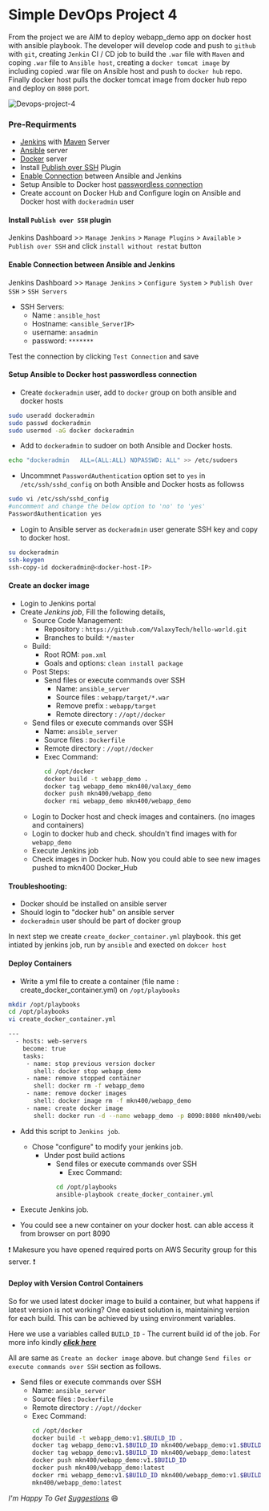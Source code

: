 # Simple DevOps Project 4

  From the project we are AIM to deploy webapp_demo app on docker host with ansible playbook. The developer will develop code and push to `github` with `git`, creating `Jenkin` CI / CD job to build the `.war` file with `Maven` and coping `.war` file to `Ansible host`, creating a `docker tomcat image` by including copied .war file on Ansible host and push to `docker hub` repo. Finally docker host pulls the docker tomcat image from docker hub repo and deploy on `8080` port.

![Devops-project-4](./img/devops-4.png)

### Pre-Requirments

- [Jenkins](../../Jenkins/Jenkins_installation.md) with [Maven](../../Maven/Maven_installation.md) Server
- [Ansible](../../Ansible/Ansible_installation/) server
- [Docker](../../Docker/installation/) server
- Install [Publish over SSH](#publish_over_ssh) Plugin
- [Enable Connection](#connect_ansible_jenkins) between Ansible and Jenkins
- Setup Ansible to Docker host [passwordless connection](#connect_ansible_docker)
- Create account on Docker Hub and Configure login on Ansible and Docker host with `dockeradmin` user

<a name="publish_over_ssh"></a>
#### Install `Publish over SSH` plugin

Jenkins Dashboard >> `Manage Jenkins` > `Manage Plugins` > `Available` > `Publish over SSH` and click `install without restat` button

<a name="connect_ansible_jenkins"></a>
#### Enable Connection between Ansible and Jenkins

Jenkins Dashboard >> `Manage Jenkins` > `Configure System` > `Publish Over SSH` > `SSH Servers`

- SSH Servers:
  - Name : `ansible_host`
  - Hostname: `<ansible_ServerIP>`
  - username: `ansadmin`
  - password: `*******`

Test the connection by clicking `Test Connection` and save

<a name="connect_ansible_docker"></a>
#### Setup Ansible to Docker host passwordless connection

- Create `dockeradmin` user, add to `docker` group on both ansible and docker hosts
~~~sh
sudo useradd dockeradmin
sudo passwd dockeradmin
sudo usermod -aG docker dockeradmin
~~~
- Add to `dockeradmin` to sudoer on both Ansible and Docker hosts.
~~~sh
echo "dockeradmin	ALL=(ALL:ALL) NOPASSWD: ALL" >> /etc/sudoers
~~~
- Uncommnet `PasswordAuthentication` option set to `yes` in `/etc/ssh/sshd_config` on both Ansible and Docker hosts as followss
~~~sh
sudo vi /etc/ssh/sshd_config
#uncomment and change the below option to 'no' to 'yes'
PasswordAuthentication yes
~~~
- Login to Ansible server as `dockeradmin` user generate SSH key and copy to docker host.
~~~sh
su dockeradmin
ssh-keygen
ssh-copy-id dockeradmin@<docker-host-IP>
~~~

#### Create an docker image

- Login to Jenkins portal
- Create _Jenkins job_, Fill the following details,
  - Source Code Management:
    - Repository : `https://github.com/ValaxyTech/hello-world.git`
    - Branches to build: `*/master`
  - Build:
    - Root ROM: `pom.xml`
    - Goals and options: `clean install package`
  - Post Steps:
    - Send files or execute commands over SSH
      - Name: `ansible_server`
      - Source files : `webapp/target/*.war`
      - Remove prefix : `webapp/target`
      - Remote directory : `//opt//docker`
  - Send files or execute commands over SSH
    - Name: `ansible_server`
    - Source files : `Dockerfile`
    - Remote directory : `//opt//docker`
    - Exec Command:
      ~~~sh
      cd /opt/docker
      docker build -t webapp_demo .
      docker tag webapp_demo mkn400/valaxy_demo
      docker push mkn400/webapp_demo
      docker rmi webapp_demo mkn400/webapp_demo
      ~~~
  - Login to Docker host and check images and containers. (no images and containers)
  - Login to docker hub and check. shouldn't find images with for `webapp_demo`
  - Execute Jenkins job
  - Check images in Docker hub. Now you could able to see new images pushed to mkn400 Docker_Hub

#### Troubleshooting:
- Docker should be installed on ansible server
- Should login to "docker hub" on ansible server
- `dockeradmin` user should be part of docker group

In next step we create `create_docker_container.yml` playbook. this get intiated by jenkins job, run by `ansible` and exected on `dokcer host`

#### Deploy Containers

- Write a yml file to create a container (file name : create_docker_container.yml) on `/opt/playbooks`

~~~sh
mkdir /opt/playbooks
cd /opt/playbooks
vi create_docker_container.yml

---
  - hosts: web-servers
    become: true
    tasks:
     - name: stop previous version docker
       shell: docker stop webapp_demo
     - name: remove stopped container
       shell: docker rm -f webapp_demo	  
     - name: remove docker images
       shell: docker image rm -f mkn400/webapp_demo
     - name: create docker image
       shell: docker run -d --name webapp_demo -p 8090:8080 mkn400/webapp_demo
~~~

- Add this script to `Jenkins job`.
  - Chose "configure" to modify your jenkins job.
    - Under post build actions
      - Send files or execute commands over SSH
        - Exec Command:
        ~~~sh
        cd /opt/playbooks
        ansible-playbook create_docker_container.yml
        ~~~
- Execute Jenkins job.

- You could see a new container on your docker host. can able access it from browser on port 8090

:exclamation: Makesure you have opened required ports on AWS Security group for this server. :exclamation:

#### Deploy with Version Control Containers

So for we used latest docker image to build a container, but what happens if latest version is not working?
One easiest solution is, maintaining version for each build. This can be achieved by using environment variables.

Here we use a variables called `BUILD_ID` - The current build id of the job. For more info kindly _**[click here](https://wiki.jenkins.io/display/JENKINS/Building+a+software+project)**_

All are same as `Create an docker image` above. but change `Send files or execute commands over SSH` section as follows.

- Send files or execute commands over SSH
  - Name: `ansible_server`
  - Source files : `Dockerfile`
  - Remote directory : `//opt//docker`
  - Exec Command:
    ~~~sh
    cd /opt/docker
    docker build -t webapp_demo:v1.$BUILD_ID .
    docker tag webapp_demo:v1.$BUILD_ID mkn400/webapp_demo:v1.$BUILD_ID
    docker tag webapp_demo:v1.$BUILD_ID mkn400/webapp_demo:latest
    docker push mkn400/webapp_demo:v1.$BUILD_ID
    docker push mkn400/webapp_demo:latest
    docker rmi webapp_demo:v1.$BUILD_ID mkn400/webapp_demo:v1.$BUILD_ID
    mkn400/webapp_demo:latest
    ~~~


_I'm Happy To Get [Suggestions](https://forms.gle/UPiN8UrHikj9UR5UA)_ :smile:
